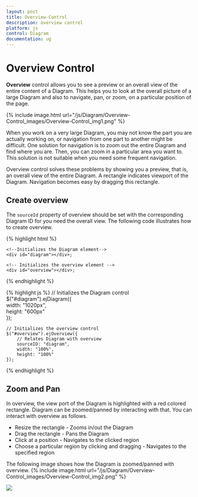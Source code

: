 ```yaml
---
layout: post
title: Overview-Control
description: overview control
platform: js
control: Diagram
documentation: ug
---
```



# Overview Control

**Overview** control allows you to see a preview or an overall view of the entire content of a Diagram. This helps you to look at the overall picture of a large Diagram and also to navigate, pan, or zoom, on a particular position of the page.

{% include image.html url="/js/Diagram/Overview-Control_images/Overview-Control_img1.png" %}

When you work on a very large Diagram, you may not know the part you are actually working on, or navigation from one part to another might be difficult. One solution for navigation is to zoom out the entire Diagram and find where you are. Then, you can zoom in a particular area you want to. This solution is not suitable when you need some frequent navigation.

Overview control solves these problems by showing you a preview, that is, an overall view of the entire Diagram. A rectangle indicates viewport of the Diagram. Navigation becomes easy by dragging this rectangle.

## Create overview

The `sourceId` property of overview should be set with the corresponding Diagram ID for you need the overall view. The following code illustrates how to create overview.  

{% highlight html %}

    <!--Initializes the Diagram element-->
    <div id="diagram"></div>;     
    
    <!-- Initializes the overview element -->    
    <div id="overview"></div>;  
      
{% endhighlight %}
 
{% highlight js %}
    // Initializes the Diagram control    
    $("#diagram").ejDiagram({    
        width: "1020px",    
        height: "600px"    
    });
    
    // Initializes the overview control    
    $("#overview").ejOverview({    
        // Relates Diagram with overview     
        sourceID: "diagram",    
        width: "100%",    
        height: "100%"
    });

{% endhighlight %}

## Zoom and Pan

In overview, the view port of the Diagram is highlighted with a red colored rectangle. Diagram can be zoomed/panned by interacting with that. You can interact with overview as follows. 


* Resize the rectangle - Zooms in/out the Diagram
* Drag the rectangle - Pans the Diagram
* Click at a position - Navigates to the clicked region
* Choose a particular region by clicking and dragging - Navigates to the specified region

The following image shows how the Diagram is zoomed/panned with overview.
{% include image.html url="/js/Diagram/Overview-Control_images/Overview-Control_img2.png" %}

![]("/js/Diagram/Overview-Control_images/Overview-Control_img1.png") 


